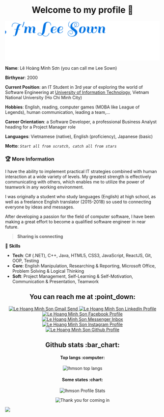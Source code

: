<h1 align="center">Welcome to my profile 👋</h1>

<p align="center">
  <img src="./hello.svg" alt="Hello I am Lee Sown" />
</p>

**Name**: Lê Hoàng Minh Sơn (you can call me Lee Sown)  

**Birthyear**: 2000  

**Current Position**: an IT Student in 3rd year of exploring the world of Software Engineering at [University of Information Technology](https://en.uit.edu.vn/), Vietnam National University (Ho Chi Minh City)  

**Hobbies**: English, reading, computer games (MOBA like League of Legends), human communication, leading a team,...  

**Career Orientation**: a Software Developer, a professional Business Analyst heading for a Project Manager role  

**Languages**: Vietnamese (native), English (proficiency), Japanese (basic)  

**Motto**:  *`Start all from scratch, catch all from stars`*   

### :trophy: More Information

I have the ability to implement practical IT strategies combined with human interaction at a wide variety of levels. My greatest strength is effectively communicating with others, which enables me to utilize the power of teamwork in any working environment.  

I was originally a student who study languages (English) at high school, as well as a freelance English translator (2015-2018) so used to connecting everyone by ideas and messages.

After developing a passion for the field of computer software, I have been making a great effort to become a qualified software engineer in near future.

> **Sharing is connecting**

:sunrise_over_mountains: **Skills**

* **Tech**: C# (.NET), C++, Java, HTML5, CSS3, JavaScript, ReactJS, Git, OOP, Testing
* **Core**: English Manipulation, Researching & Reporting, Microsoft Office, Problem Solving & Logical Thinking
* **Soft**: Project Management, Self-Learning & Self-Motivation, Communication & Presentation, Teamwork

<h2 align="center">You can reach me at :point_down:</h2>

<p align="center">
  <a href="mailto:lehoangminhson123@gmail.com">
    <img src="https://www.vectorlogo.zone/logos/gmail/gmail-icon.svg" alt="Le Hoang Minh Son Gmail Send" height="30" width="30">
  </a>
  
  <a href="https://www.linkedin.com/in/leesown/">
    <img src="https://www.vectorlogo.zone/logos/linkedin/linkedin-icon.svg" alt="Le Hoang Minh Son LinkedIn Profile" height="30" width="30">
  </a>
  
  <a href="https://www.facebook.com/le.son.5439">
    <img src="https://www.vectorlogo.zone/logos/facebook/facebook-official.svg" alt="Le Hoang Minh Son Facebook Profile" height="30" width="30">
  </a>
  
  <a href="https://m.me/le.son.5439">
    <img src="https://www.vectorlogo.zone/logos/messenger/messenger-icon.svg" alt="Le Hoang Minh Son Messenger Inbox" height="30" width="30">
  </a>
  
  <a href="https://www.instagram.com/leesown1520/">
    <img src="https://www.vectorlogo.zone/logos/instagram/instagram-icon.svg" alt="Le Hoang Minh Son Instagram Profile" height="30" width="30">
  </a>
  
  <a href="https://lhmson.github.io/">
    <img src="https://www.vectorlogo.zone/logos/github/github-tile.svg" alt="Le Hoang Minh Son Github Profile" height="30" width="30">
  </a>
</p>

<h2 align="center">Github stats :bar_chart:</h2>

<h4 align="center">Top langs :computer:</h4>
<p align="center"><img src="https://github-readme-stats.vercel.app/api/top-langs/?username=lhmson&langs_count=10&layout=compact&hide=objective-c,shell,starlark" alt="lhmson top langs" /></p>

<h4 align="center">Some states :chart:</h4>
<p align="center"><img src="https://github-readme-stats.vercel.app/api?username=lhmson&show_icons=true&theme=react&hide=stars,issues&custom_title=Lee+Sown+ Public+State+Recently" alt="lhmson Profile Stats" /></p>

<p align="center"><img src="https://i.pinimg.com/originals/ab/c8/05/abc805563d75437aa698b7c0df476302.gif" alt="Thank you for coming in"></p>

![](https://komarev.com/ghpvc/?username=lhmson&color=blueviolet)

<!--
**lhmson/lhmson** is a ✨ _special_ ✨ repository because its `README.md` (this file) appears on your GitHub profile.

Here are some ideas to get you started:

- 🔭 I’m currently working on ...
- 🌱 I’m currently learning ...
- 👯 I’m looking to collaborate on ...
- 🤔 I’m looking for help with ...
- 💬 Ask me about ...
- 📫 How to reach me: ...
- 😄 Pronouns: ...
- ⚡ Fun fact: ...
-->
